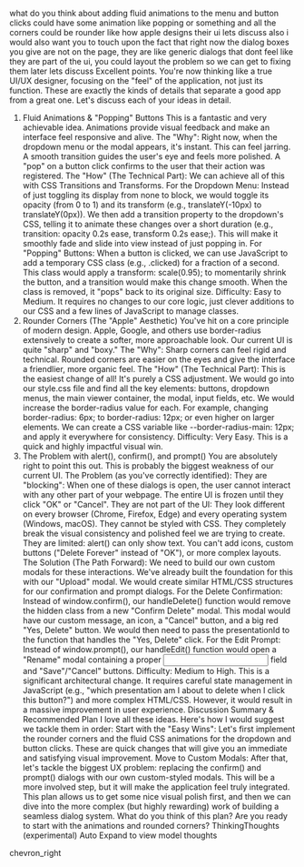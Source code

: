 what do you think about adding fluid animations to the menu and button clicks could have some animation like popping or something
and all the corners could be rounder like how apple designs their ui
lets discuss
also i would also want you to touch upon the fact that right now the dialog boxes you give are not on the page, they are like generic dialogs that dont feel like they are part of the ui, you could layout the problem so we can get to fixing them later
lets discuss
Excellent points. You're now thinking like a true UI/UX designer, focusing on the "feel" of the application, not just its function. These are exactly the kinds of details that separate a good app from a great one.
Let's discuss each of your ideas in detail.
1. Fluid Animations & "Popping" Buttons
This is a fantastic and very achievable idea. Animations provide visual feedback and make an interface feel responsive and alive.
The "Why": Right now, when the dropdown menu or the modal appears, it's instant. This can feel jarring. A smooth transition guides the user's eye and feels more polished. A "pop" on a button click confirms to the user that their action was registered.
The "How" (The Technical Part): We can achieve all of this with CSS Transitions and Transforms.
For the Dropdown Menu: Instead of just toggling its display from none to block, we would toggle its opacity (from 0 to 1) and its transform (e.g., translateY(-10px) to translateY(0px)). We then add a transition property to the dropdown's CSS, telling it to animate these changes over a short duration (e.g., transition: opacity 0.2s ease, transform 0.2s ease;). This will make it smoothly fade and slide into view instead of just popping in.
For "Popping" Buttons: When a button is clicked, we can use JavaScript to add a temporary CSS class (e.g., .clicked) for a fraction of a second. This class would apply a transform: scale(0.95); to momentarily shrink the button, and a transition would make this change smooth. When the class is removed, it "pops" back to its original size.
Difficulty: Easy to Medium. It requires no changes to our core logic, just clever additions to our CSS and a few lines of JavaScript to manage classes.
2. Rounder Corners (The "Apple" Aesthetic)
You've hit on a core principle of modern design. Apple, Google, and others use border-radius extensively to create a softer, more approachable look. Our current UI is quite "sharp" and "boxy."
The "Why": Sharp corners can feel rigid and technical. Rounded corners are easier on the eyes and give the interface a friendlier, more organic feel.
The "How" (The Technical Part): This is the easiest change of all! It's purely a CSS adjustment.
We would go into our style.css file and find all the key elements: buttons, dropdown menus, the main viewer container, the modal, input fields, etc.
We would increase the border-radius value for each. For example, changing border-radius: 6px; to border-radius: 12px; or even higher on larger elements. We can create a CSS variable like --border-radius-main: 12px; and apply it everywhere for consistency.
Difficulty: Very Easy. This is a quick and highly impactful visual win.
3. The Problem with alert(), confirm(), and prompt()
You are absolutely right to point this out. This is probably the biggest weakness of our current UI.
The Problem (as you've correctly identified):
They are "blocking": When one of these dialogs is open, the user cannot interact with any other part of your webpage. The entire UI is frozen until they click "OK" or "Cancel".
They are not part of the UI: They look different on every browser (Chrome, Firefox, Edge) and every operating system (Windows, macOS). They cannot be styled with CSS. They completely break the visual consistency and polished feel we are trying to create.
They are limited: alert() can only show text. You can't add icons, custom buttons ("Delete Forever" instead of "OK"), or more complex layouts.
The Solution (The Path Forward):
We need to build our own custom modals for these interactions. We've already built the foundation for this with our "Upload" modal. We would create similar HTML/CSS structures for our confirmation and prompt dialogs.
For the Delete Confirmation: Instead of window.confirm(), our handleDelete() function would remove the hidden class from a new "Confirm Delete" modal. This modal would have our custom message, an icon, a "Cancel" button, and a big red "Yes, Delete" button. We would then need to pass the presentationId to the function that handles the "Yes, Delete" click.
For the Edit Prompt: Instead of window.prompt(), our handleEdit() function would open a "Rename" modal containing a proper <input> field and "Save"/"Cancel" buttons.
Difficulty: Medium to High. This is a significant architectural change. It requires careful state management in JavaScript (e.g., "which presentation am I about to delete when I click this button?") and more complex HTML/CSS. However, it would result in a massive improvement in user experience.
Discussion Summary & Recommended Plan
I love all these ideas. Here's how I would suggest we tackle them in order:
Start with the "Easy Wins": Let's first implement the rounder corners and the fluid CSS animations for the dropdown and button clicks. These are quick changes that will give you an immediate and satisfying visual improvement.
Move to Custom Modals: After that, let's tackle the biggest UX problem: replacing the confirm() and prompt() dialogs with our own custom-styled modals. This will be a more involved step, but it will make the application feel truly integrated.
This plan allows us to get some nice visual polish first, and then we can dive into the more complex (but highly rewarding) work of building a seamless dialog system.
What do you think of this plan? Are you ready to start with the animations and rounded corners?
ThinkingThoughts
(experimental)
Auto
Expand to view model thoughts

chevron_right
